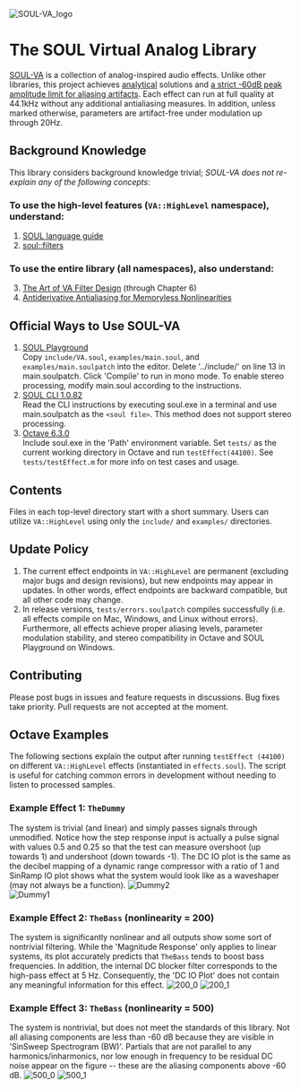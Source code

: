 ![SOUL-VA_logo](https://user-images.githubusercontent.com/42720670/143501884-f9a4daac-9460-4312-bacf-4984ef002dc4.png)
# The SOUL Virtual Analog Library
[SOUL-VA](https://github.com/thezhe/SOUL-VA) is a collection of analog-inspired audio effects. Unlike other libraries, this project achieves [analytical](https://math.stackexchange.com/questions/935405/what-s-the-difference-between-analytical-and-numerical-approaches-to-problems) solutions and [a strict -60dB peak amplitude limit for aliasing artifacts](https://github.com/thezhe/SOUL-VA#example-3-onepolec_lan-nonlinearity--500). Each effect can run at full quality at 44.1kHz without any additional antialiasing measures. In addition, unless marked otherwise, parameters are artifact-free under modulation up through 20Hz.

## Background Knowledge
This library considers background knowledge trivial; *SOUL-VA does not re-explain any of the following concepts*:  
### To use the high-level features (`VA::HighLevel` namespace), understand:  
1. [SOUL language guide](https://github.com/soul-lang/SOUL/blob/master/docs/SOUL_Language.md)  
2. [soul::filters](https://github.com/soul-lang/SOUL/blob/master/source/soul_library/soul_library_filters.soul)  
### To use the entire library (all namespaces), also understand:  
3. [The Art of VA Filter Design](https://www.kvraudio.com/forum/viewtopic.php?t=350246) (through Chapter 6)   
4. [Antiderivative Antialiasing for Memoryless Nonlinearities](https://acris.aalto.fi/ws/portalfiles/portal/27135145/ELEC_bilbao_et_al_antiderivative_antialiasing_IEEESPL.pdf)

## Official Ways to Use SOUL-VA
1. [SOUL Playground](https://soul.dev/lab/)  
Copy `include/VA.soul`, `examples/main.soul`, and `examples/main.soulpatch` into the editor. Delete '../include/' on line 13 in main.soulpatch. Click 'Compile' to run in mono mode. To enable stereo processing, modify main.soul according to the instructions.
2. [SOUL CLI 1.0.82](https://github.com/soul-lang/SOUL/releases/tag/1.0.82)  
Read the CLI instructions by executing soul.exe in a terminal and use main.soulpatch as the `<soul file>`. This method does not support stereo processing.
3.  [Octave 6.3.0](https://www.gnu.org/software/octave/index)   
Include soul.exe in the 'Path' environment variable. Set `tests/` as the current working directory in Octave and run `testEffect(44100)`. See `tests/testEffect.m` for more info on test cases and usage.

## Contents
Files in each top-level directory start with a short summary. Users can utilize `VA::HighLevel` using only the `include/` and `examples/` directories.

## Update Policy 
1. The current effect endpoints in `VA::HighLevel` are permanent (excluding major bugs and design revisions), but new endpoints may appear in updates. In other words, effect endpoints are backward compatible, but all other code may change.
2. In release versions, `tests/errors.soulpatch` compiles successfully (i.e. all effects compile on Mac, Windows, and Linux without errors). Furthermore, all effects achieve proper aliasing levels, parameter modulation stability, and stereo compatibility in Octave and SOUL Playground on Windows.

## Contributing
Please post bugs in issues and feature requests in discussions. Bug fixes take priority. Pull requests are not accepted at the moment.

## Octave Examples
The following sections explain the output after running `testEffect (44100)` on different `VA::HighLevel` effects (instantiated in `effects.soul`). The script is useful for catching common errors in development without needing to listen to processed samples.
### Example Effect 1: `TheDummy`
The system is trivial (and linear) and simply passes signals through unmodified. Notice how the step response input is actually a pulse signal with values 0.5 and 0.25 so that the test can measure overshoot (up towards 1) and undershoot (down towards -1). The DC IO plot is the same as the decibel mapping of a dynamic range compressor with a ratio of 1 and SinRamp IO plot shows what the system would look like as a waveshaper (may not always be a function). 
![Dummy2](https://user-images.githubusercontent.com/42720670/143499549-a8484fe7-bb55-4c24-8242-aa6dd5be6b1c.png)  
![Dummy1](https://user-images.githubusercontent.com/42720670/143499553-e699e725-ad35-413c-9378-3121313d5d49.png)  
### Example Effect 2: `TheBass` (nonlinearity = 200)
The system is significantly nonlinear and all outputs show some sort of nontrivial filtering. While the 'Magnitude Response' only applies to linear systems, its plot accurately predicts that `TheBass` tends to boost bass frequencies. In addition, the internal DC blocker filter corresponds to the high-pass effect at 5 Hz. Consequently, the 'DC IO Plot' does not contain any meaningful information for this effect.
![200_0](https://user-images.githubusercontent.com/42720670/147501416-b4dd38a7-3c66-49b3-8b57-07cc84e9f2ea.png)
![200_1](https://user-images.githubusercontent.com/42720670/147501419-4961ac5c-b33e-49fc-822b-9c117b886c2c.png)


### Example Effect 3: `TheBass` (nonlinearity = 500)
The system is nontrivial, but does not meet the standards of this library. Not all aliasing components are less than -60 dB because they are visible in 'SinSweep Spectrogram (BW)'. Partials that are not parallel to any harmonics/inharmonics, nor low enough in frequency to be residual DC noise appear on the figure -- these are the aliasing components above -60 dB.
![500_0](https://user-images.githubusercontent.com/42720670/147501429-f1b6f600-2b86-40c1-a913-f888c2f9ef35.png)
![500_1](https://user-images.githubusercontent.com/42720670/147501430-67f85641-2030-4946-bb75-9630ddbed1b7.png)


